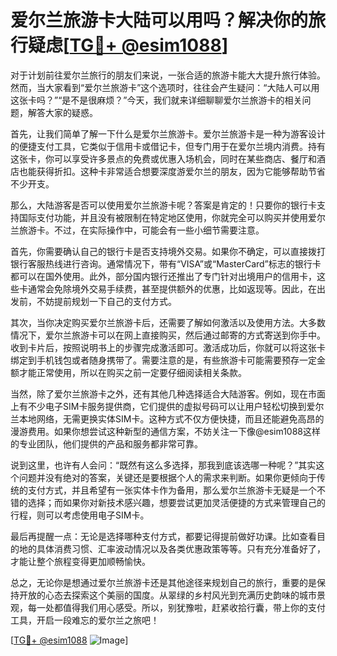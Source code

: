 # 爱尔兰旅游卡大陆可以用吗？解决你的旅行疑虑[[TG💪+ @esim1088](https://t.me/s/esim1088)]

对于计划前往爱尔兰旅行的朋友们来说，一张合适的旅游卡能大大提升旅行体验。然而，当大家看到“爱尔兰旅游卡”这个选项时，往往会产生疑问：“大陆人可以用这张卡吗？”“是不是很麻烦？”今天，我们就来详细聊聊爱尔兰旅游卡的相关问题，解答大家的疑惑。

首先，让我们简单了解一下什么是爱尔兰旅游卡。爱尔兰旅游卡是一种为游客设计的便捷支付工具，它类似于信用卡或借记卡，但专门用于在爱尔兰境内消费。持有这张卡，你可以享受许多景点的免费或优惠入场机会，同时在某些商店、餐厅和酒店也能获得折扣。这种卡非常适合想要深度游爱尔兰的朋友，因为它能够帮助节省不少开支。

那么，大陆游客是否可以使用爱尔兰旅游卡呢？答案是肯定的！只要你的银行卡支持国际支付功能，并且没有被限制在特定地区使用，你就完全可以购买并使用爱尔兰旅游卡。不过，在实际操作中，可能会有一些小细节需要注意。

首先，你需要确认自己的银行卡是否支持境外交易。如果你不确定，可以直接拨打银行客服热线进行咨询。通常情况下，带有“VISA”或“MasterCard”标志的银行卡都可以在国外使用。此外，部分国内银行还推出了专门针对出境用户的信用卡，这些卡通常会免除境外交易手续费，甚至提供额外的优惠，比如返现等。因此，在出发前，不妨提前规划一下自己的支付方式。

其次，当你决定购买爱尔兰旅游卡后，还需要了解如何激活以及使用方法。大多数情况下，爱尔兰旅游卡可以在网上直接购买，然后通过邮寄的方式寄送到你手中。收到卡片后，按照说明书上的步骤完成激活即可。激活成功后，你就可以将这张卡绑定到手机钱包或者随身携带了。需要注意的是，有些旅游卡可能需要预存一定金额才能正常使用，所以在购买之前一定要仔细阅读相关条款。

当然，除了爱尔兰旅游卡之外，还有其他几种选择适合大陆游客。例如，现在市面上有不少电子SIM卡服务提供商，它们提供的虚拟号码可以让用户轻松切换到爱尔兰本地网络，无需更换实体SIM卡。这种方式不仅方便快捷，而且还能避免高昂的漫游费用。如果你想尝试这种新型的通信方案，不妨关注一下像@esim1088这样的专业团队，他们提供的产品和服务都非常可靠。

说到这里，也许有人会问：“既然有这么多选择，那我到底该选哪一种呢？”其实这个问题并没有绝对的答案，关键还是要根据个人的需求来判断。如果你更倾向于传统的支付方式，并且希望有一张实体卡作为备用，那么爱尔兰旅游卡无疑是一个不错的选择；而如果你对新技术感兴趣，想要尝试更加灵活便捷的方式来管理自己的行程，则可以考虑使用电子SIM卡。

最后再提醒一点：无论是选择哪种支付方式，都要记得提前做好功课。比如查看目的地的具体消费习惯、汇率波动情况以及各类优惠政策等等。只有充分准备好了，才能让整个旅程变得更加顺畅愉快。

总之，无论你是想通过爱尔兰旅游卡还是其他途径来规划自己的旅行，重要的是保持开放的心态去探索这个美丽的国度。从翠绿的乡村风光到充满历史韵味的城市景观，每一处都值得我们用心感受。所以，别犹豫啦，赶紧收拾行囊，带上你的支付工具，开启一段难忘的爱尔兰之旅吧！

[[TG💪+ @esim1088](https://t.me/s/esim1088) ![Image](https://i.postimg.cc/4NQfJmqS/Snipaste-2025-05-13-00-14-12.png)]